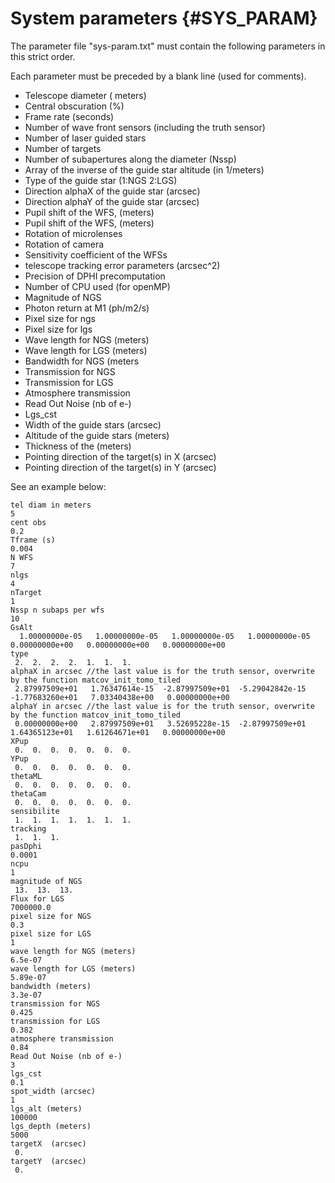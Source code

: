 System parameters {#SYS_PARAM}
==============================

 The parameter file "sys-param.txt" must contain the following parameters in this strict order.

 Each parameter must be preceded by a blank line (used for comments).

*  Telescope diameter ( meters)
*  Central obscuration (%)
*  Frame rate (seconds)
*  Number of wave front sensors (including the truth sensor)
*  Number of laser guided stars
*  Number of targets
*  Number of subapertures along the diameter (Nssp)
*  Array of the inverse of the guide star altitude (in 1/meters)
*  Type of the guide star (1:NGS 2:LGS)
*  Direction alphaX of the guide star (arcsec) 
*  Direction alphaY of the guide star (arcsec)
*  Pupil shift of the WFS, (meters)
*  Pupil shift of the WFS, (meters)
*  Rotation of microlenses
*  Rotation of camera
*  Sensitivity coefficient of the WFSs
*  telescope tracking error parameters (arcsec^2)
*  Precision of DPHI precomputation
*  Number of CPU used (for openMP)
*  Magnitude of NGS
*  Photon return at M1 (ph/m2/s)
*  Pixel size for ngs
*  Pixel size for lgs
*  Wave length for NGS (meters)
*  Wave length for LGS (meters)
*  Bandwidth for NGS (meters
*  Transmission for NGS
*  Transmission for LGS
*  Atmosphere transmission
*  Read Out Noise (nb of e-)
*  Lgs_cst
*  Width of the guide stars (arcsec)
*  Altitude of the guide stars (meters)
*  Thickness of the  (meters)
*  Pointing direction of the target(s) in X (arcsec)
*  Pointing direction of the target(s) in Y (arcsec)

See an example below:
~~~{.txt}
tel diam in meters
5
cent obs
0.2
Tframe (s)
0.004
N WFS
7
nlgs
4
nTarget
1
Nssp n subaps per wfs
10
GsAlt
  1.00000000e-05   1.00000000e-05   1.00000000e-05   1.00000000e-05   0.00000000e+00   0.00000000e+00   0.00000000e+00
type
 2.  2.  2.  2.  1.  1.  1.
alphaX in arcsec //the last value is for the truth sensor, overwrite by the function matcov_init_tomo_tiled
 2.87997509e+01   1.76347614e-15  -2.87997509e+01  -5.29042842e-15  -1.77683260e+01   7.03340438e+00   0.00000000e+00
alphaY in arcsec //the last value is for the truth sensor, overwrite by the function matcov_init_tomo_tiled
 0.00000000e+00   2.87997509e+01   3.52695228e-15  -2.87997509e+01   1.64365123e+01   1.61264671e+01   0.00000000e+00
XPup
 0.  0.  0.  0.  0.  0.  0.
YPup
 0.  0.  0.  0.  0.  0.  0.
thetaML
 0.  0.  0.  0.  0.  0.  0.
thetaCam
 0.  0.  0.  0.  0.  0.  0.
sensibilite
 1.  1.  1.  1.  1.  1.  1.
tracking
 1.  1.  1.
pasDphi
0.0001
ncpu
1
magnitude of NGS
 13.  13.  13.
Flux for LGS
7000000.0
pixel size for NGS
0.3
pixel size for LGS
1
wave length for NGS (meters)
6.5e-07
wave length for LGS (meters)
5.89e-07
bandwidth (meters)
3.3e-07
transmission for NGS
0.425
transmission for LGS
0.382
atmosphere transmission
0.84
Read Out Noise (nb of e-)
3
lgs_cst
0.1
spot_width (arcsec)
1
lgs_alt (meters)
100000
lgs_depth (meters)
5000
targetX  (arcsec)
 0.
targetY  (arcsec)
 0.
~~~
